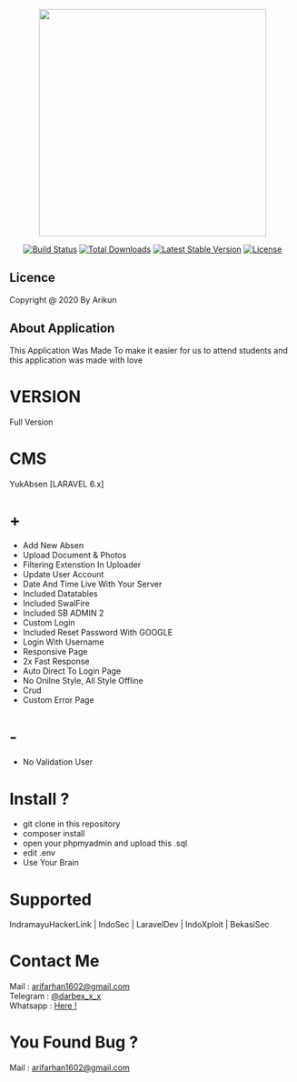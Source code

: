 <p align="center"><img src="https://res.cloudinary.com/dtfbvvkyp/image/upload/v1566331377/laravel-logolockup-cmyk-red.svg" width="400"></p>

<p align="center">
<a href="https://travis-ci.org/laravel/framework"><img src="https://travis-ci.org/laravel/framework.svg" alt="Build Status"></a>
<a href="https://packagist.org/packages/laravel/framework"><img src="https://poser.pugx.org/laravel/framework/d/total.svg" alt="Total Downloads"></a>
<a href="https://packagist.org/packages/laravel/framework"><img src="https://poser.pugx.org/laravel/framework/v/stable.svg" alt="Latest Stable Version"></a>
<a href="https://packagist.org/packages/laravel/framework"><img src="https://poser.pugx.org/laravel/framework/license.svg" alt="License"></a>
</p>

## Licence

Copyright @ 2020 By Arikun

## About Application

This Application Was Made To make it easier for us to attend students and this application was made with love

# VERSION
Full Version

# CMS 
YukAbsen [LARAVEL 6.x]

# + 
- Add New Absen
- Upload Document & Photos
- Filtering Extenstion In Uploader
- Update User Account
- Date And Time Live With Your Server
- Included Datatables
- Included SwalFire
- Included SB ADMIN 2
- Custom Login
- Included Reset Password With GOOGLE
- Login With Username
- Responsive Page
- 2x Fast Response
- Auto Direct To Login Page
- No Onilne Style, All Style Offline
- Crud
- Custom Error Page

# -
- No Validation User

# Install ? 

- git clone in this repository 
- composer install
- open your phpmyadmin and upload this .sql
- edit .env 
- Use Your Brain


# Supported 

IndramayuHackerLink | IndoSec | LaravelDev | IndoXploit | BekasiSec 

# Contact Me 

Mail : <a href="mailto:arifarhan1602@gmail.com"> arifarhan1602@gmail.com </a> <br>
Telegram : <a href="https://t.me/darbex_x_X"> @darbex_x_x </a> <br>
Whatsapp : <a href="https://wa.me/+6285722537116"> Here ! </a> <br>

# You Found Bug ? 

Mail : <a href="mailto:arifarhan1602@gmail.com"> arifarhan1602@gmail.com </a>
